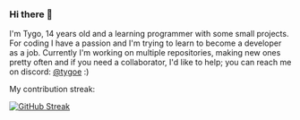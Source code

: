 ### Hi there 👋

I'm Tygo, 14 years old and a learning programmer with some small projects. 
For coding I have a passion and I'm trying to learn to become a developer as a job.
Currently I'm working on multiple repositories, making new ones pretty often and
if you need a collaborator, I'd like to help; you can reach me on discord: [@tygoe](https://discord.com/users/827499956394786826) :)

My contribution streak:

[![GitHub Streak](https://streak-stats.demolab.com?user=tygoee&theme=dark&hide_border=true)](https://git.io/streak-stats)

<!--
**tygoee/tygoee** is a ✨ _special_ ✨ repository because its `README.md` (this file) appears on your GitHub profile.

Here are some ideas to get you started:

- 🔭 I’m currently working on ...
- 🌱 I’m currently learning ...
- 👯 I’m looking to collaborate on ...
- 🤔 I’m looking for help with ...
- 💬 Ask me about ...
- 📫 How to reach me: ...
- 😄 Pronouns: ...
- ⚡ Fun fact: ...
-->
